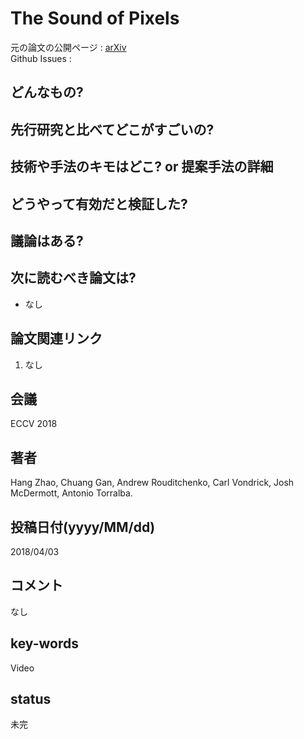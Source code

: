 # The Sound of Pixels

元の論文の公開ページ : [arXiv](https://arxiv.org/abs/1804.03160)  
Github Issues : 

## どんなもの?


## 先行研究と比べてどこがすごいの?

## 技術や手法のキモはどこ? or 提案手法の詳細

## どうやって有効だと検証した?

## 議論はある?

## 次に読むべき論文は?
- なし

## 論文関連リンク
1. なし

## 会議
ECCV 2018

## 著者
Hang Zhao, Chuang Gan, Andrew Rouditchenko, Carl Vondrick, Josh McDermott, Antonio Torralba.

## 投稿日付(yyyy/MM/dd)
2018/04/03

## コメント
なし

## key-words
Video

## status
未完